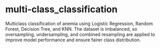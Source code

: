 # multi-class_classification
Multiclass classification of anemia using Logistic Regression, Random Forest, Decision Tree, and KNN. The dataset is imbalanced, so oversampling, undersampling, and combined resampling are applied to improve model performance and ensure fairer class distribution.
